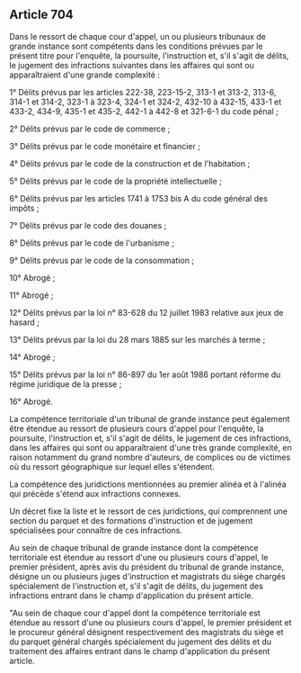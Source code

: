Article 704
----
Dans le ressort de chaque cour d'appel, un ou plusieurs tribunaux de grande
instance sont compétents dans les conditions prévues par le présent titre pour
l'enquête, la poursuite, l'instruction et, s'il s'agit de délits, le jugement
des infractions suivantes dans les affaires qui sont ou apparaîtraient d'une
grande complexité :

1° Délits prévus par les articles 222-38, 223-15-2, 313-1 et 313-2, 313-6, 314-1
et 314-2, 323-1 à 323-4, 324-1 et 324-2, 432-10 à 432-15, 433-1 et 433-2, 434-9,
435-1 et 435-2, 442-1 à 442-8 et 321-6-1 du code pénal ;

2° Délits prévus par le code de commerce ;

3° Délits prévus par le code monétaire et financier ;

4° Délits prévus par le code de la construction et de l'habitation ;

5° Délits prévus par le code de la propriété intellectuelle ;

6° Délits prévus par les articles 1741 à 1753 bis A du code général des impôts ;

7° Délits prévus par le code des douanes ;

8° Délits prévus par le code de l'urbanisme ;

9° Délits prévus par le code de la consommation ;

10° Abrogé ;

11° Abrogé ;

12° Délits prévus par la loi n° 83-628 du 12 juillet 1983 relative aux jeux de
hasard ;

13° Délits prévus par la loi du 28 mars 1885 sur les marchés à terme ;

14° Abrogé ;

15° Délits prévus par la loi n° 86-897 du 1er août 1986 portant réforme du
régime juridique de la presse ;

16° Abrogé.

La compétence territoriale d'un tribunal de grande instance peut également être
étendue au ressort de plusieurs cours d'appel pour l'enquête, la poursuite,
l'instruction et, s'il s'agit de délits, le jugement de ces infractions, dans
les affaires qui sont ou apparaîtraient d'une très grande complexité, en raison
notamment du grand nombre d'auteurs, de complices ou de victimes où du ressort
géographique sur lequel elles s'étendent.

La compétence des juridictions mentionnées au premier alinéa et à l'alinéa qui
précède s'étend aux infractions connexes.

Un décret fixe la liste et le ressort de ces juridictions, qui comprennent une
section du parquet et des formations d'instruction et de jugement spécialisées
pour connaître de ces infractions.

Au sein de chaque tribunal de grande instance dont la compétence territoriale
est étendue au ressort d'une ou plusieurs cours d'appel, le premier président,
après avis du président du tribunal de grande instance, désigne un ou plusieurs
juges d'instruction et magistrats du siège chargés spécialement de l'instruction
et, s'il s'agit de délits, du jugement des infractions entrant dans le champ
d'application du présent article.

"Au sein de chaque cour d'appel dont la compétence territoriale est étendue au
ressort d'une ou plusieurs cours d'appel, le premier président et le procureur
général désignent respectivement des magistrats du siège et du parquet général
chargés spécialement du jugement des délits et du traitement des affaires
entrant dans le champ d'application du présent article.
